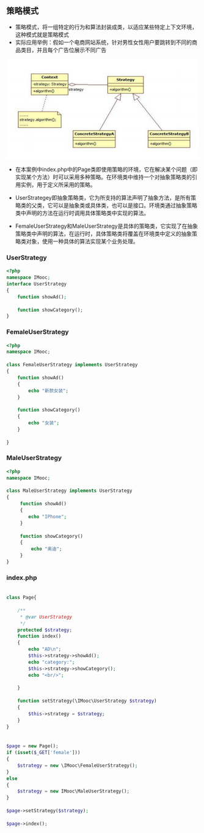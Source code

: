 ## 策略模式

- 策略模式，将一组特定的行为和算法封装成类，以适应某些特定上下文环境，这种模式就是策略模式
- 实际应用举例：假如一个电商网站系统，针对男性女性用户要跳转到不同的商品类目，并且每个广告位展示不同广告

![](.\img\策略模式类图.png)



- 在本案例中index.php中的Page类即使用策略的环境，它在解决某个问题（即实现某个方法）时可以采用多种策略。在环境类中维持一个对抽象策略类的引用实例，用于定义所采用的策略。

- UserStrategey即抽象策略类，它为所支持的算法声明了抽象方法，是所有策略类的父类，它可以是抽象类或具体类，也可以是接口。环境类通过抽象策略类中声明的方法在运行时调用具体策略类中实现的算法。

- FemaleUserStrategy和MaleUserStrategy是具体的策略类，它实现了在抽象策略类中声明的算法，在运行时，具体策略类将覆盖在环境类中定义的抽象策略类对象，使用一种具体的算法实现某个业务处理。

### UserStrategy

```php
<?php
namespace IMooc;
interface UserStrategy
{
    function showAd();

    function showCategory();
}
```

### FemaleUserStrategy

```php
<?php
namespace IMooc;

class FemaleUserStrategy implements UserStrategy
{
    function showAd()
    {
        echo "新款女装";
    }

    function showCategory()
    {
        echo "女装";
    }

}
```

### MaleUserStrategy

```php
<?php
namespace IMooc;

class MaleUserStrategy implements UserStrategy
{
     function showAd()
     {
        echo "IPhone";
     }

     function showCategory()
     {
         echo "奥迪";
     }
}
```

### index.php

```php

class Page{

    /**
     * @var UserStrategy 
     */
    protected $strategy;
    function index()
    {
        echo "AD\n";
        $this->strategy->showAd();
        echo "category:";
        $this->strategy->showCategory();
        echo "<br/>";

    }

    function setStrategy(\IMooc\UserStrategy $strategy)
    {
        $this->strategy = $strategy;
    }
}


$page = new Page();
if (isset($_GET['female']))
{
    $strategy = new \IMooc\FemaleUserStrategy();
}
else
{
    $strategy = new IMooc\MaleUserStrategy();
}

$page->setStrategy($strategy);

$page->index();


```



